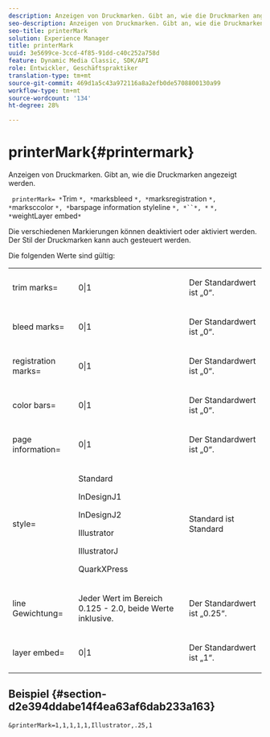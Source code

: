 ```yaml
---
description: Anzeigen von Druckmarken. Gibt an, wie die Druckmarken angezeigt werden.
seo-description: Anzeigen von Druckmarken. Gibt an, wie die Druckmarken angezeigt werden.
seo-title: printerMark
solution: Experience Manager
title: printerMark
uuid: 3e5699ce-3ccd-4f85-91dd-c40c252a758d
feature: Dynamic Media Classic, SDK/API
role: Entwickler, Geschäftspraktiker
translation-type: tm+mt
source-git-commit: 469d1a5c43a972116a8a2efb0de5708800130a99
workflow-type: tm+mt
source-wordcount: '134'
ht-degree: 28%

---
```



# printerMark{#printermark}

Anzeigen von Druckmarken. Gibt an, wie die Druckmarken angezeigt werden.

` printerMark= *`Trim `*, *`marksbleed `*, *`marksregistration `*, *`marksccolor `*, *`barspage information styleline `*, *``*, *` `*, *`weightLayer embed`*`

Die verschiedenen Markierungen können deaktiviert oder aktiviert werden. Der Stil der Druckmarken kann auch gesteuert werden.

Die folgenden Werte sind gültig:

<table id="simpletable_C84560940CAC46D8BE9D0EFEE5EBF323"> 
 <tr class="strow"> 
  <td class="stentry"> <p>trim marks= </p></td> 
  <td class="stentry"> <p>0|1 </p></td> 
  <td class="stentry"> <p>Der Standardwert ist „0“. </p></td> 
 </tr> 
 <tr class="strow"> 
  <td class="stentry"> <p>bleed marks= </p></td> 
  <td class="stentry"> <p>0|1 </p></td> 
  <td class="stentry"> <p>Der Standardwert ist „0“. </p></td> 
 </tr> 
 <tr class="strow"> 
  <td class="stentry"> <p>registration marks= </p></td> 
  <td class="stentry"> <p>0|1 </p></td> 
  <td class="stentry"> <p>Der Standardwert ist „0“. </p></td> 
 </tr> 
 <tr class="strow"> 
  <td class="stentry"> <p>color bars= </p></td> 
  <td class="stentry"> <p>0|1 </p></td> 
  <td class="stentry"> <p>Der Standardwert ist „0“. </p></td> 
 </tr> 
 <tr class="strow"> 
  <td class="stentry"> <p>page information= </p></td> 
  <td class="stentry"> <p>0|1 </p></td> 
  <td class="stentry"> <p>Der Standardwert ist „0“. </p></td> 
 </tr> 
 <tr class="strow"> 
  <td class="stentry"> <p>style= </p></td> 
  <td class="stentry"> <p>Standard </p> <p>InDesignJ1 </p> <p>InDesignJ2 </p> <p>Illustrator </p> <p>IllustratorJ </p> <p>QuarkXPress </p> </td> 
  <td class="stentry"> <p>Standard ist Standard </p></td> 
 </tr> 
 <tr class="strow"> 
  <td class="stentry"> <p>line Gewichtung= </p></td> 
  <td class="stentry"> <p>Jeder Wert im Bereich 0.125 - 2.0, beide Werte inklusive. </p></td> 
  <td class="stentry"> <p>Der Standardwert ist „0.25“. </p></td> 
 </tr> 
 <tr class="strow"> 
  <td class="stentry"> <p>layer embed= </p></td> 
  <td class="stentry"> <p>0|1 </p></td> 
  <td class="stentry"> <p>Der Standardwert ist „1“. </p></td> 
 </tr> 
</table>

## Beispiel {#section-d2e394ddabe14f4ea63af6dab233a163}

`&printerMark=1,1,1,1,1,Illustrator,.25,1`
